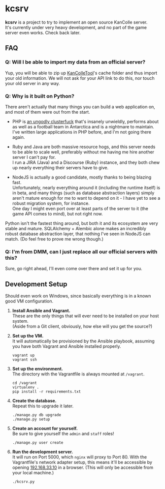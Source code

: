 kcsrv
=====

**kcsrv** is a project to try to implement an open source KanColle server.  
It's currently under very heavy development, and no part of the game server even works. Check back later.



FAQ
---

### Q: Will I be able to import my data from an official server?

Yup, you will be able to zip up [KanColleTool](https://github.com/KanColleTool/KanColleTool)'s cache folder and thus import your old information. We will not ask for your API link to do this, nor touch your old server in any way.

### Q: Why is it built on Python?

There aren't actually that many things you can build a web application on, and most of them were out from the start.

* PHP is [an ungodly clusterfuck](http://eev.ee/blog/2012/04/09/php-a-fractal-of-bad-design/) that's insanely unwieldly, performs about as well as a football team in Antarctica and is a nightmare to maintain.  
  I've written large applications in PHP before, and I'm not going there again.

* Ruby and Java are both massive resource hogs, and this server needs to be able to scale well, preferably without me having me hire another server I can't pay for.  
  I run a JIRA (Java) and a Discourse (Ruby) instance, and they both chew up nearly everything their servers have to give.

* NodeJS is actually a good candidate, mostly thanks to being blazing fast.  
  Unfortunately, nearly everything around it (including the runtime itself) is in beta, and many things (such as database abstraction layers) simply aren't mature enough for me to want to depend on it - I have yet to see a robust migration system, for instance.  
  One day I might even port over at least parts of the server to it (the game API comes to mind), but not right now.

Python isn't the fastest thing around, but both it and its ecosystem are very stable and mature. SQLAlchemy + Alembic alone makes an incredibly robust database abstraction layer, that nothing I've seen in NodeJS can match. (Do feel free to prove me wrong though.)

### Q: I'm from DMM, can I just replace all our official servers with this?

Sure, go right ahead, I'll even come over there and set it up for you.



Development Setup
---

Should even work on Windows, since basically everything is in a known good VM configuration.

1.  **Install Ansible and Vagrant.**  
    These are the only things that will ever need to be installed on your host system.  
    (Aside from a Git client, obviously, how else will you get the source?)

1.  **Set up the VM.**  
    It will automatically be provisioned by the Ansible playbook, assuming you have both Vagrant and Ansible installed properly.
    
        vagrant up
        vagrant ssh

1.  **Set up the environment.**  
    The directory with the Vagrantfile is always mounted at `/vagrant`.
    
        cd /vagrant
        virtualenv .
        pip install -r requirements.txt

1.  **Create the database.**  
    Repeat this to upgrade it later.
    
        ./manage.py db upgrade
        ./manage.py setup

1.  **Create an account for yourself.**  
    Be sure to give yourself the `admin` and `staff` roles!
    
        ./manage.py user create

1.  **Run the development server.**  
    It will run on Port 5000, which `nginx` will proxy to Port 80. With the Vagrantfile's network adapter setup, this means it'll be accessible by opening <a href="http://192.168.33.10" target="_blank">192.168.33.10</a> in a browser. (This will only be accessible from your local machine.)
    
        ./kcsrv.py
